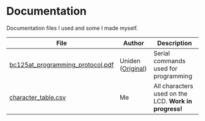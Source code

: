 # Documentation

Documentation files I used and some I made myself.

|File|Author|Description|
|-|-|-|
|<a href="bc125at_programming_protocol.pdf">bc125at_programming_protocol.pdf</a>|Uniden (<a href="https://www.buytwowayradios.com/downloads/dl/file/id/1029/product/2012/bc125at_programming_protocol.pdf">Original</a>)|Serial commands used for programming|
|<a href="character_table.csv">character_table.csv</a>|Me|All characters used on the LCD. **Work in progress!**|